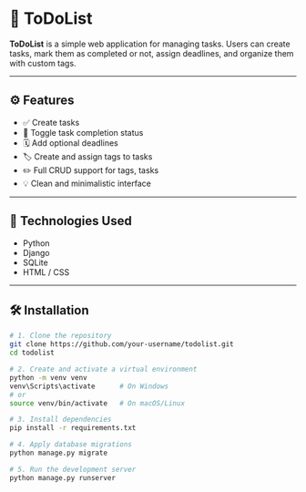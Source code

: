 # 📝 ToDoList

**ToDoList** is a simple web application for managing tasks. Users can create tasks, mark them as completed or not, assign deadlines, and organize them with custom tags.

---

## ⚙️ Features

- ✅ Create tasks
- 🔄 Toggle task completion status
- 🗓 Add optional deadlines
- 🏷 Create and assign tags to tasks
- ✏️ Full CRUD support for tags, tasks
- 💡 Clean and minimalistic interface

---

## 🚀 Technologies Used

- Python
- Django 
- SQLite 
- HTML / CSS

---

## 🛠 Installation

```bash
# 1. Clone the repository
git clone https://github.com/your-username/todolist.git
cd todolist

# 2. Create and activate a virtual environment
python -m venv venv
venv\Scripts\activate      # On Windows
# or
source venv/bin/activate   # On macOS/Linux

# 3. Install dependencies
pip install -r requirements.txt

# 4. Apply database migrations
python manage.py migrate

# 5. Run the development server
python manage.py runserver
```
